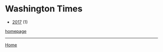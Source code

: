 # Washington Times

  * [2017](./washington-times-2017.md) (1)

[homepage](https://www.washingtontimes.com/)

----

[Home](../index.md)
